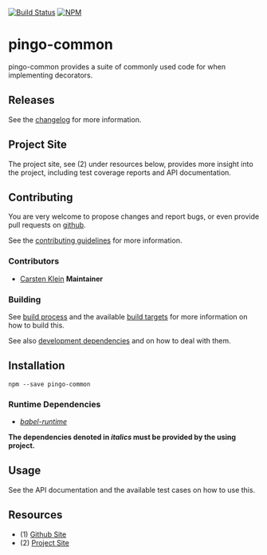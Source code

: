 [![Build Status](https://travis-ci.org/coldrye-es/pingo-common.svg?branch=master)](https://travis-ci.org/coldrye-es/pingo-common)
[![NPM](https://nodei.co/npm/pingo-common.png?mini=true)](https://nodei.co/npm/pingo-common/)

# pingo-common

pingo-common provides a suite of commonly used code for when implementing decorators.


## Releases

See the [changelog](https://github.com/coldrye-es/pingo-common/blob/master/CHANGELOG.md) for more information.


## Project Site

The project site, see (2) under resources below, provides more insight into the project,
including test coverage reports and API documentation.


## Contributing

You are very welcome to propose changes and report bugs, or even provide pull
requests on [github](https://github.com/coldrye-es/pingo-common).

See the [contributing guidelines](https://github.com/coldrye-es/pingo-common/blob/master/CONTRIBUTING.md) for more information.


### Contributors

 - [Carsten Klein](https://github.com/silkentrance) **Maintainer**


### Building

See [build process](https://github.com/coldrye-es/esmake#build-process) and the available [build targets](https://github.com/coldrye-es/esmake#makefilesoftwarein)
for more information on how to build this.

See also [development dependencies](https://github.com/coldrye-es/esmake#development-dependencies) and on how to deal with them.


## Installation

``npm --save pingo-common``


### Runtime Dependencies

 - _[babel-runtime](https://github.com/babel/babel)_

**The dependencies denoted in _italics_ must be provided by the using project.**


## Usage

See the API documentation and the available test cases on how to use this.


## Resources

 - (1) [Github Site](https://github.com/coldrye-es/pingo-common)
 - (2) [Project Site](http://pingo.es.coldrye.eu)

